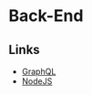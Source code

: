# Back-End

## Links
- [GraphQL](/back-end/graphql/graphql.md)
- [NodeJS](/back-end/nodejs/nodejs.md)
